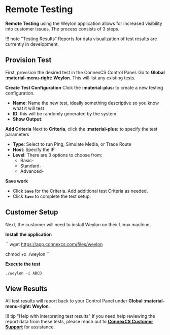 # Remote Testing

**Remote Testing** using the Weylon application allows for increased visibility into customer issues. The process consists of 3 steps.

!!! note "Testing Results"
    Reports for data visualization  of test results are currently in development.
    
## Provision Test
First, provision the desired test in the ConnexCS Control Panel. Go to **Global :material-menu-right: Weylon**. This will list any existing tests.

**Create Test Configuration**
Click the **:material-plus:** to create a new testing configuration. 
+ **Name**: Name the new test, ideally something descriptive so you know what it will test
+ **ID**: this will be randomly generated by the system 
+ **Show Output**: 

**Add Criteria**
Next to **Criteria**, click the **:material-plus:** to specify the test parameters
+ **Type**: Select to run Ping, Simulate Media, or Trace Route
+ **Host**: Specify the IP
+ **Level**: There are 3 options to choose from:
    + Basic- 
    + Standard- 
    + Advanced- 

**Save work**
+ Click **`Save`** for the Criteria. Add additional test Criteria as needed. 
+ Click **`Save`** to complete the test setup. 


## Customer Setup
Next, the customer will need to install Weylon on their Linux machine. 

**Install the application**

``
wget https://app.connexcs.com/files/weylon

chmod +x ./weylon
``

**Execute the test**

``
./weylon -i ABCD
``

## View Results
All test results will report back to your Control Panel under **Global :material-menu-right: Weylon**.

   
!!! tip "Help with interpreting test results"
    If you need help reviewing the report data from these tests, please reach out to [**ConnexCS Customer Support**](/reporting-problems/) for assistance. 
    
    
